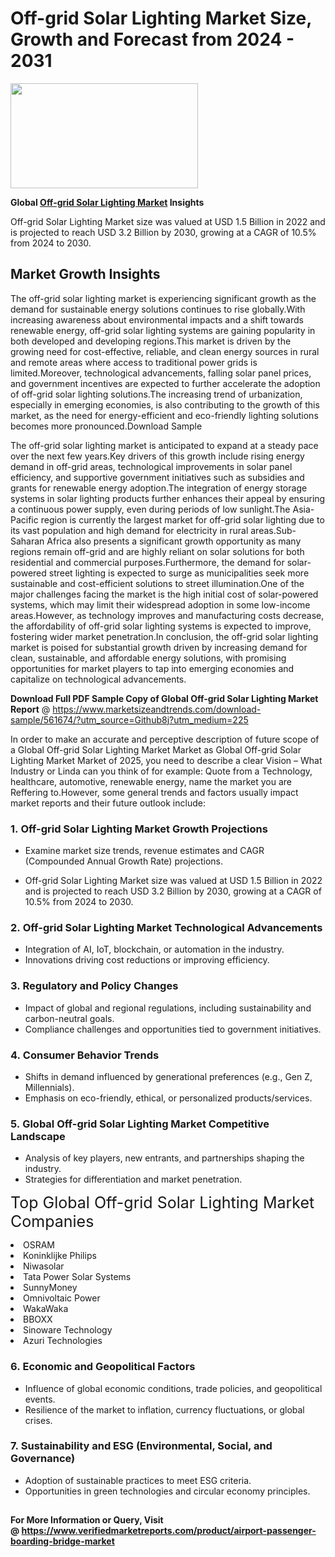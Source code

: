 <H1>Off-grid Solar Lighting Market Size, Growth and Forecast from 2024 - 2031</H1><img class="aligncenter size-medium wp-image-584254" src="https://thirdeyenews.in/wp-content/uploads/2024/09/Global-Market-Research-300x168.jpeg" alt="" width="300" height="168" /><p><strong>Global&nbsp;<a href="https://www.marketsizeandtrends.com/download-sample/561674/?utm_source=Github8j?utm_medium=225">Off-grid Solar Lighting Market</a> Insights</strong></p><p>Off-grid Solar Lighting Market size was valued at USD 1.5 Billion in 2022 and is projected to reach USD 3.2 Billion by 2030, growing at a CAGR of 10.5% from 2024 to 2030.</p><p><h2>Market Growth Insights</h2> <p>The off-grid solar lighting market is experiencing significant growth as the demand for sustainable energy solutions continues to rise globally.With increasing awareness about environmental impacts and a shift towards renewable energy, off-grid solar lighting systems are gaining popularity in both developed and developing regions.This market is driven by the growing need for cost-effective, reliable, and clean energy sources in rural and remote areas where access to traditional power grids is limited.Moreover, technological advancements, falling solar panel prices, and government incentives are expected to further accelerate the adoption of off-grid solar lighting solutions.The increasing trend of urbanization, especially in emerging economies, is also contributing to the growth of this market, as the need for energy-efficient and eco-friendly lighting solutions becomes more pronounced.Download Sample</p> <p>The off-grid solar lighting market is anticipated to expand at a steady pace over the next few years.Key drivers of this growth include rising energy demand in off-grid areas, technological improvements in solar panel efficiency, and supportive government initiatives such as subsidies and grants for renewable energy adoption.The integration of energy storage systems in solar lighting products further enhances their appeal by ensuring a continuous power supply, even during periods of low sunlight.The Asia-Pacific region is currently the largest market for off-grid solar lighting due to its vast population and high demand for electricity in rural areas.Sub-Saharan Africa also presents a significant growth opportunity as many regions remain off-grid and are highly reliant on solar solutions for both residential and commercial purposes.Furthermore, the demand for solar-powered street lighting is expected to surge as municipalities seek more sustainable and cost-efficient solutions to street illumination.One of the major challenges facing the market is the high initial cost of solar-powered systems, which may limit their widespread adoption in some low-income areas.However, as technology improves and manufacturing costs decrease, the affordability of off-grid solar lighting systems is expected to improve, fostering wider market penetration.In conclusion, the off-grid solar lighting market is poised for substantial growth driven by increasing demand for clean, sustainable, and affordable energy solutions, with promising opportunities for market players to tap into emerging economies and capitalize on technological advancements.</p><p><span class=""><strong>Download Full PDF Sample Copy of Global Off-grid Solar Lighting Market Report</strong> @ <a href="https://www.marketsizeandtrends.com/download-sample/561674/?utm_source=Github8j?utm_medium=225" target="_blank">https://www.marketsizeandtrends.com/download-sample/561674/?utm_source=Github8j?utm_medium=225</a></span></p><p>In order to make an accurate and perceptive description of future scope of a Global&nbsp;Off-grid Solar Lighting Market Market as Global&nbsp;Off-grid Solar Lighting Market Market of 2025, you need to describe a clear Vision &ndash; What Industry or Linda can you think of for example: Quote from a Technology, healthcare, automotive, renewable energy, name the market you are Reffering to.However, some general trends and factors usually impact market reports and their future outlook include:</p><h3>1.&nbsp;<strong>Off-grid Solar Lighting Market Growth Projections</strong></h3><ul><li>Examine market size trends, revenue estimates and CAGR (Compounded Annual Growth Rate) projections.</li><li><p>Off-grid Solar Lighting Market size was valued at USD 1.5 Billion in 2022 and is projected to reach USD 3.2 Billion by 2030, growing at a CAGR of 10.5% from 2024 to 2030.</p></li></ul><h3>2.&nbsp;<strong>Off-grid Solar Lighting Market Technological Advancements</strong></h3><ul><li>Integration of AI, IoT, blockchain, or automation in the industry.</li><li>Innovations driving cost reductions or improving efficiency.</li></ul><h3>3.&nbsp;<strong>Regulatory and Policy Changes</strong></h3><ul><li>Impact of global and regional regulations, including sustainability and carbon-neutral goals.</li><li>Compliance challenges and opportunities tied to government initiatives.</li></ul><h3>4.&nbsp;<strong>Consumer Behavior Trends</strong></h3><ul><li>Shifts in demand influenced by generational preferences (e.g., Gen Z, Millennials).</li><li>Emphasis on eco-friendly, ethical, or personalized products/services.</li></ul><h3>5.&nbsp;<strong>Global Off-grid Solar Lighting Market Competitive Landscape</strong></h3><ul><li>Analysis of key players, new entrants, and partnerships shaping the industry.</li><li>Strategies for differentiation and market penetration.</li></ul><p data-pm-slice="1 1 []"><span style="color: inherit; font-family: inherit; font-size: 25px;">Top Global Off-grid Solar Lighting Market Companies</span></p><div class="" data-test-id=""><p><li>OSRAM</li><li> Koninklijke Philips</li><li> Niwasolar</li><li> Tata Power Solar Systems</li><li> SunnyMoney</li><li> Omnivoltaic Power</li><li> WakaWaka</li><li> BBOXX</li><li> Sinoware Technology</li><li> Azuri Technologies</li></p></div><h3>6.&nbsp;<strong>Economic and Geopolitical Factors</strong></h3><ul><li>Influence of global economic conditions, trade policies, and geopolitical events.</li><li>Resilience of the market to inflation, currency fluctuations, or global crises.</li></ul><h3>7.&nbsp;<strong>Sustainability and ESG (Environmental, Social, and Governance)</strong></h3><ul><li>Adoption of sustainable practices to meet ESG criteria.</li><li>Opportunities in green technologies and circular economy principles.</li></ul><h2><strong style="font-size: 14px;">For More Information or Query, Visit @&nbsp;</strong><a style="background-color: #ffffff; font-size: 14px;" href="https://www.marketsizeandtrends.com/report/off-grid-solar-lighting-market/" target="_blank">https://www.verifiedmarketreports.com/product/airport-passenger-boarding-bridge-market</a></h2>